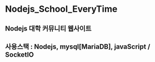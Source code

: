 # Nodejs_School_EveryTime

## Nodejs 대학 커뮤니티 웹사이트

## 사용스택 : Nodejs, mysql[MariaDB], javaScript / SocketIO
